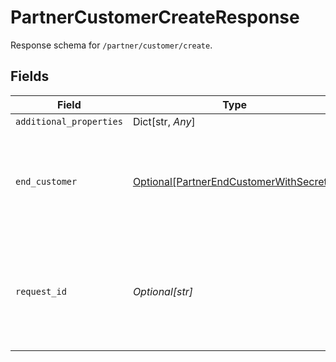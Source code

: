 # PartnerCustomerCreateResponse

Response schema for `/partner/customer/create`.


## Fields

| Field                                                                                                                                       | Type                                                                                                                                        | Required                                                                                                                                    | Description                                                                                                                                 |
| ------------------------------------------------------------------------------------------------------------------------------------------- | ------------------------------------------------------------------------------------------------------------------------------------------- | ------------------------------------------------------------------------------------------------------------------------------------------- | ------------------------------------------------------------------------------------------------------------------------------------------- |
| `additional_properties`                                                                                                                     | Dict[str, *Any*]                                                                                                                            | :heavy_minus_sign:                                                                                                                          | N/A                                                                                                                                         |
| `end_customer`                                                                                                                              | [Optional[PartnerEndCustomerWithSecrets]](../../models/shared/partnerendcustomerwithsecrets.md)                                             | :heavy_minus_sign:                                                                                                                          | The details for the newly created end customer, including secrets for non-Production environments.                                          |
| `request_id`                                                                                                                                | *Optional[str]*                                                                                                                             | :heavy_minus_sign:                                                                                                                          | A unique identifier for the request, which can be used for troubleshooting. This identifier, like all Plaid identifiers, is case sensitive. |